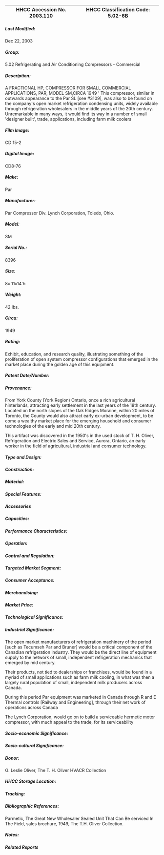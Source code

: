 | **HHCC Accession No. 2003.110** |**HHCC Classification Code:  5.02-6B**|
| ----------- | ----------- |

##### Last Modified:
Dec 22, 2003

##### Group:
5.02 Refrigerating and Air Conditioning Compressors - Commercial

##### Description:
A FRACTIONAL HP, COMPRESSOR FOR SMALL COMMERCIAL APPLICATIONS, PAR, MODEL SM,CIRCA 1949 ' This compressor, similar in outwards appearance to the Par SL [see #3109], was also to be found on the company's open market refrigeration condensing units, widely available through refrigeration wholesalers in the middle years of the 20th century. Unremarkable in many ways, it would find its way in a number of small 'designer built', trade, applications, including farm milk coolers

##### Film Image:
CD 15-2

##### Digital Image:
CD8-76

##### Make:
Par

##### Manufacturer:
Par Compressor Div. Lynch Corporation, Toledo, Ohio.

##### Model:
SM

##### Serial No.:
8396

##### Size:
8x 11x14'h

##### Weight:
42 lbs.

##### Circa:
1949

##### Rating:
Exhibit, education, and research quality, illustrating something of the proliferation of open system compressor configurations that emerged in the market place during the golden age of this equipment.

##### Patent Date/Number:


##### Provenance:
From York County (York Region) Ontario, once a rich agricultural hinterlands, attracting early settlement in the last years of the 18th century. Located on the north slopes of the Oak Ridges Moraine, within 20 miles of Toronto, the County would also attract early ex-urban development, to be come a wealthy market place for the emerging household and consumer technologies of the early and mid 20th century. 

This artifact was discovered in the 1950's in the used stock of T. H. Oliver, Refrigeration and Electric Sales and Service, Aurora, Ontario, an early worker in the field of agricultural, industrial and consumer technology.

##### Type and Design:


##### Construction:


##### Material:


##### Special Features:


##### Accessories


##### Capacities:


##### Performance Characteristics:


##### Operation:


##### Control and Regulation:


##### Targeted Market Segment:


##### Consumer Acceptance:


##### Merchandising:


##### Market Price:


##### Technological Significance:


##### Industrial Significance:
The open market manufacturers of refrigeration machinery of the period [such as Tecumseh Par and Bruner] would be a critical component of the Canadian refrigeration industry. They would be the direct line of equipment supply to the network of small, independent refrigeration mechanics that emerged by mid century.  

Their products, not tied to dealerships or franchises, would be found in a myriad of small applications such as farm milk cooling, in what was then a largely rural population of small, independent milk producers across Canada.

During this period Par equipment was marketed in Canada through R and E Thermal controls [Railway and Engineering], through their net work of operations across Canada 

The Lynch Corporation, would go on to build a serviceable hermetic motor compressor, with much appeal to the trade, for its serviceability

##### Socio-economic Significance:


##### Socio-cultural Significance:


##### Donor:
G. Leslie Oliver, The T. H. Oliver HVACR Collection

##### HHCC Storage Location:


##### Tracking:


##### Bibliographic References:
Parmetic, The Great New Wholesaler Sealed Unit That Can Be serviced In The Field, sales brochure, 1949, The T.H. Oliver Collection.

##### Notes:


##### Related Reports

